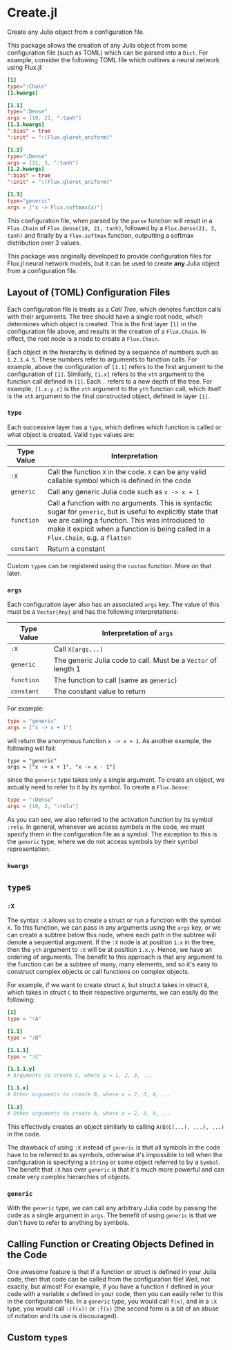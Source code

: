 # Create.jl

Create any Julia object from a configuration file.

This package allows the creation of any Julia object from some configuration
file (such as TOML) which can be parsed into a `Dict`. For example, consider
the following TOML file which outlines a neural network using Flux.jl:

```TOML
[1]
type=":Chain"
[1.kwargs]

[1.1]
type=":Dense"
args = [10, 21, ":tanh"]
[1.1.kwargs]
":bias" = true
":init" = ":(Flux.glorot_uniform)"

[1.2]
type=":Dense"
args = [21, 3, ":tanh"]
[1.2.kwargs]
":bias" = true
":init" = ":(Flux.glorot_uniform)"

[1.3]
type="generic"
args = ["x -> Flux.softmax(x)"]
```

This configuration file, when parsed by	the `parse` function will result in a
`Flux.Chain` of `Flux.Dense(10, 21, tanh)`, followed by a `Flux.Dense(21, 3,
tanh)` and finally by a `Flux.softmax` function, outputting a softmax
distribution over 3 values.

This package was originally developed to provide configuration files for
Flux.jl neural network models, but it can be used to create **any** Julia
object from a configuration file.

## Layout of (TOML) Configuration Files

Each configuration file is treats as a *Call Tree*, which denotes function
calls with their arguments. The tree should have a single root node, which
determines which object is created. This is the first layer `[1]` in the
configuration file above, and results in the creation of a `Flux.Chain`. In
effect, the root node is a node to create a `Flux.Chain`.

Each object in the hierarchy is defined by a sequence of numbers such as
`1.2.3.4.5`. These numbers refer to arguments to function calls. For example,
above the configuration of `[1.1]` refers to the first argument to the
configuration of `[1]`. Similarly, `[1.x]` refers to the `xth` argument to the
function call defined in `[1]`. Each `.` refers to a new depth of the tree. For
example, `[1.x.y.z]` is the `zth` argument to the `yth` function call, which
itself is the `xth` argument to the final constructed object, defined in layer
`[1]`.

### `type`

Each successive layer has a `type`, which defines which function is called or
what object is created. Valid `type` values are:

Type Value   |   Interpretation
-------------|------------------
`:X`		 | Call the function `X` in the code. `X` can be any valid callable symbol which is defined in the code
`generic`    | Call any generic Julia code such as `x -> x + 1`
`function`   | Call a function with no arguments. This is syntactic sugar for `generic`, but is useful to explicitly state that we are calling a function. This was introduced to make it expicit when a function is being called in a `Flux.Chain`, e.g. a `flatten`
`constant`   | Return a constant

Custom `type`s can be registered using the `custom` function. More on that
later.

### `args`

Each configuration layer also has an associated `args` key. The value of this
must be a `Vector{Any}` and has the following interpretations:

Type Value   |   Interpretation of `args`
-------------|----------------------------
`:X`		 | Call `X(args...)`
`generic`    | The generic Julia code to call. Must be a `Vector` of length 1
`function`   | The function to call (same as `generic`)
`constant`   | The constant value to return

For example:
```TOML
type = "generic"
args = ["x -> x + 1"]
```
will return the anonymous function `x -> x + 1`. As another example, the
following will fail:
```
type = "generic"
args = ["x -> x + 1", "x -> x - 1"]
```
since the `generic` type takes only a single argument. To create an object, we
actually need to refer to it by its symbol. To create a `Flux.Dense`:
```TOML
type = ":Dense"
args = [10, 3, ":relu"]
```
As you can see, we also referred to the activation function by its symbol
`:relu`. In general, whenever we access symbols in the code, we must specify
them in the configuration file as a symbol. The exception to this is the
`generic` type, where we do not access symbols by their symbol representation.

### `kwargs`

## `type`s

### `:X`

The syntax `:X` allows us to create a struct or run a function with the symbol
`X`. To this function, we can pass in any arguments using the `args` key, or we
can create a subtree below this node, where each path in the subtree will
denote a sequential argument. If the `:X` node is at position `1.x` in the
tree, then the `yth` argument to `:X` will be at position `1.x.y`. Hence, we
have an ordering of arguments. The benefit to this approach is that any
argument to the function can be a subtree of many, many elements, and so it's
easy to construct complex objects or call functions on complex objects.

For example, if we want to create struct `A`, but struct `A` takes in struct
`B`, which takes in struct `C` to their respective arguments, we can easily
do the following:
```TOML
[1]
type = ":A"

[1.1]
type = ":B"

[1.1.1]
type = ":C"

[1.1.1.y]
# Arguments to create C, where y = 1, 2, 3, ...

[1.1.x]
# Other arguments to create B, where x = 2, 3, 4, ...

[1.z]
# Other arguments to create A, where z = 2, 3, 4, ...
```
This effectively creates an object similarly to calling
`A(B(C(...), ...), ...)` in the code.

The drawback of using `:X` instead of `generic` is that all symbols in the code
have to be referred to as symbols, otherwise it's impossible to tell when the
configuration is specifying a `String` or some object referred to by a
`Symbol`. The benefit that `:X` has over `generic` is that it's much more
powerful and can create very complex hierarchies of objects.

### `generic`

With the `generic` type, we can call any arbitrary Julia code by passing the
code as a single argument in `args`. The benefit of using `generic` is that we
don't have to refer to anything by symbols.

## Calling Function or Creating Objects Defined in the Code

One awesome feature is that if a function or struct is defined in your Julia
code, then that code can be called from the configuration file! Well, not
exactly, but almost! For example, if you have a function `f` defined in your
code with a variable `x` defined in your code, then you can easily refer to
this in the configuration file. In a `generic` type, you would call `f(x)`, and
in a `:X` type, you would call `:(f(x))` or `:f(x)` (the second form is a bit
of an abuse of notation and its use is discouraged).

## Custom `type`s

